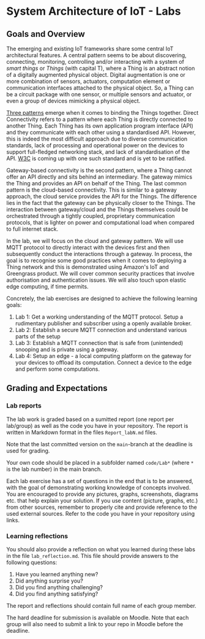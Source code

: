 # System Architecture of IoT - Labs
## Goals and Overview

The emerging and existing IoT frameworks share some central IoT architectural
features. A central pattern seems to be about discovering, connecting,
monitoring, controlling and/or interacting with a system of _smart things_ or
_Things_ (with capital T), where a Thing is an abstract notion of a digitally
augmented physical object. Digital augmentation is one or more combination of
sensors, actuators, computation element or communication interfaces attached to
the physical object. So, a Thing can be a circuit package with one sensor, or
multiple sensors and actuator, or even a group of devices mimicking a physical
object.

[Three
patterns](https://www.w3.org/Submission/wot-model/#web-things-integration-patterns)
emerge when it comes to binding the Things together. Direct Connectivity refers to
a pattern where each Thing is directly connected to another Thing. Each Thing
has its own application program interface (API) and they communicate with each
other using a standardised API. However, this is indeed the most difficult
approach due to diverse communication standards, lack of processing and
operational power on the devices to support full-fledged networking stack, and
lack of standardisation of the API.
[W3C](https://www.w3.org/Submission/wot-model) is coming up with one such
standard and is yet to be ratified. 

Gateway-based connectivity is the second pattern, where a Thing cannot offer an
API directly and sits behind an intermediary. The gateway mimics the Thing and
provides an API on behalf of the Thing. The last common pattern is the
cloud-based connectivity. This is similar to a gateway approach, the cloud
service provides the API for the Things. The difference lies in the fact that
the gateway can be physically closer to the Things. The interaction between
gateway/cloud and the Things themselves could be orchestrated through a tightly
coupled, proprietary communication protocols, that is lighter on power and
computational load when compared to full internet stack.

In the lab, we will focus on the cloud and gateway pattern. We will use MQTT
protocol to directly interact with the devices first and then subsequently
conduct the interactions through a gateway. In process, the goal is to
recognise some good practices when it comes to deploying a Thing network and
this is demonstrated using Amazon's IoT and Greengrass product. We will cover
common security practices that involve authorisation and authentication issues.
We will also touch upon elastic edge computing, if time permits.

Concretely, the lab exercises are designed to achieve the following learning
goals:

1. Lab 1: Get a working understanding of the MQTT protocol. Setup a rudimentary
   publisher and subscriber using a openly available broker.
2. Lab 2: Establish a secure MQTT connection and understand various parts of
   the setup
3. Lab 3: Establish a MQTT connection that is safe from (unintended) snooping
   and is private using a gateway.
4. Lab 4: Setup an edge - a local computing platform on the gateway for your
   devices to offload its computation. Connect a device to the edge and perform
   some computations. 

## Grading and Expectations

### Lab reports
The lab work is graded based on a sumitted report (one report per lab/group) as well
as the code you have in your repository. The report is written in Markdown format in the files `Report_labN.md` files. 

Note that the last committed version on the `main`-branch at the deadline is used for grading.

Your own code should be placed in a subfolder named `code/Lab*` (where `*` is the lab number) 
in the main branch.

Each lab exercise has a set of questions in the end that is to be answered, with the
goal of demonstrating working knowledge of concepts involved. You are
encouraged to provide any pictures, graphs, screenshots, diagrams etc. that
help explain your solution. If you use content (picture, graphs, etc.)
from other sources, remember to properly cite and provide reference to the used
external sources. Refer to the code you have in your repository using links. 

### Learning reflections
You should also provide a reflection on what you learned during these labs in 
the file `lab_reflection.md`. This file should provide answers to the following questions:

1. Have you learned anything new?
2. Did anything surprise you?
3. Did you find anything challenging?
4. Did you find anything satisfying?


The report and reflections should contain full name of each group member.

The hard deadline for submission is available on Moodle. Note that each group will also need to submit a link to your repo in Moodle before the deadline.